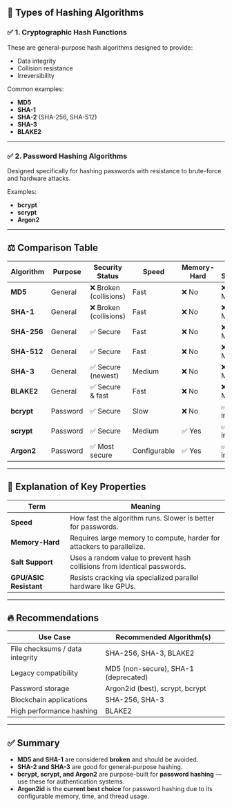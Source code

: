 
## 🔐 Types of Hashing Algorithms

### ✅ **1. Cryptographic Hash Functions**

These are general-purpose hash algorithms designed to provide:

* Data integrity
* Collision resistance
* Irreversibility

Common examples:

* **MD5**
* **SHA-1**
* **SHA-2** (SHA-256, SHA-512)
* **SHA-3**
* **BLAKE2**

---

### ✅ **2. Password Hashing Algorithms**

Designed specifically for hashing passwords with resistance to brute-force and hardware attacks.

Examples:

* **bcrypt**
* **scrypt**
* **Argon2**

---

## ⚖️ Comparison Table

| **Algorithm** | **Purpose** | **Security Status**   | **Speed**    | **Memory-Hard** | **Salt Support** | **GPU/ASIC Resistance** | **Common Use Cases**       |
| ------------- | ----------- | --------------------- | ------------ | --------------- | ---------------- | ----------------------- | -------------------------- |
| **MD5**       | General     | ❌ Broken (collisions) | Fast         | ❌ No            | ❌ Manual         | ❌ Poor                  | Legacy, file integrity     |
| **SHA-1**     | General     | ❌ Broken (collisions) | Fast         | ❌ No            | ❌ Manual         | ❌ Poor                  | Legacy, TLS (deprecated)   |
| **SHA-256**   | General     | ✅ Secure              | Fast         | ❌ No            | ❌ Manual         | ❌ Poor                  | File integrity, blockchain |
| **SHA-512**   | General     | ✅ Secure              | Fast         | ❌ No            | ❌ Manual         | ❌ Poor                  | File checksums             |
| **SHA-3**     | General     | ✅ Secure (newest)     | Medium       | ❌ No            | ❌ Manual         | ❌ Poor                  | Future-proof cryptography  |
| **BLAKE2**    | General     | ✅ Secure & fast       | Fast         | ❌ No            | ❌ Manual         | ❌ Poor                  | Faster SHA alternative     |
| **bcrypt**    | Password    | ✅ Secure              | Slow         | ❌ No            | ✅ Built-in       | ⚠️ Medium               | Password hashing           |
| **scrypt**    | Password    | ✅ Secure              | Medium       | ✅ Yes           | ✅ Built-in       | ✅ Strong                | Password hashing           |
| **Argon2**    | Password    | ✅ Most secure         | Configurable | ✅ Yes           | ✅ Built-in       | ✅ Very strong           | Password hashing           |

---

## 🧠 Explanation of Key Properties

| Term                   | Meaning                                                                  |
| ---------------------- | ------------------------------------------------------------------------ |
| **Speed**              | How fast the algorithm runs. Slower is better for passwords.             |
| **Memory-Hard**        | Requires large memory to compute, harder for attackers to parallelize.   |
| **Salt Support**       | Uses a random value to prevent hash collisions from identical passwords. |
| **GPU/ASIC Resistant** | Resists cracking via specialized parallel hardware like GPUs.            |

---

## 🔥 Recommendations

| Use Case                        | Recommended Algorithm(s)             |
| ------------------------------- | ------------------------------------ |
| File checksums / data integrity | SHA-256, SHA-3, BLAKE2               |
| Legacy compatibility            | MD5 (non-secure), SHA-1 (deprecated) |
| Password storage                | Argon2id (best), scrypt, bcrypt      |
| Blockchain applications         | SHA-256, SHA-3                       |
| High performance hashing        | BLAKE2                               |

---

## ✅ Summary

* **MD5 and SHA-1** are considered **broken** and should be avoided.
* **SHA-2 and SHA-3** are good for general-purpose hashing.
* **bcrypt, scrypt, and Argon2** are purpose-built for **password hashing** — use these for authentication systems.
* **Argon2id** is the **current best choice** for password hashing due to its configurable memory, time, and thread usage.


